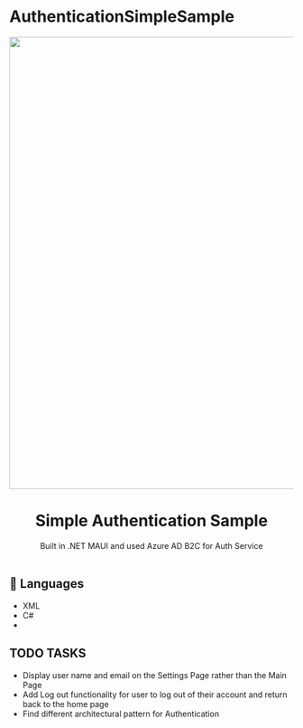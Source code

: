 # AuthenticationSimpleSample

<p align="center">
    <img width="800" src="./images/src.gif">
</p>

<h1 align="center">Simple Authentication Sample</h1>

<div align="center">
Built in .NET MAUI and used Azure AD B2C for Auth Service </br></br>
</div>

## 📂 Languages 
 - XML
 - C#
 - 
## TODO TASKS
- Display user name and email on the Settings Page rather than the Main Page
- Add Log out functionality for user to log out of their account and return back to the home page
- Find different architectural pattern for Authentication
